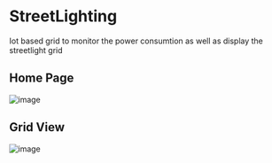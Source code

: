 # StreetLighting
Iot based grid to monitor the power consumtion as well as display the streetlight grid

## Home Page
![image](https://user-images.githubusercontent.com/55398806/116076422-d5200600-a6b1-11eb-83c5-ed32b7246012.png)

## Grid View
![image](https://user-images.githubusercontent.com/55398806/116076556-026cb400-a6b2-11eb-80dc-ce0cd4cc2588.png)
